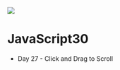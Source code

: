 ﻿![](https://javascript30.com/images/JS3-social-share.png)

# JavaScript30

* Day  27 - Click and Drag to Scroll
